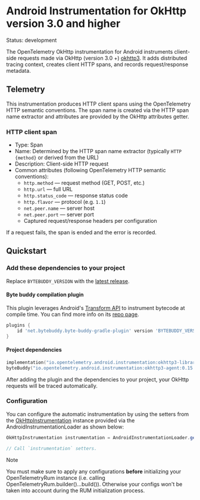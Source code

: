 # Android Instrumentation for OkHttp version 3.0 and higher

Status: development

The OpenTelemetry OkHttp instrumentation for Android instruments client-side requests
made via OkHttp (version 3.0 +) [okhttp3](https://square.github.io/okhttp/). It adds distributed tracing context,
creates client HTTP spans, and records request/response metadata.

## Telemetry

This instrumentation produces HTTP client spans using the OpenTelemetry HTTP semantic
conventions. The span name is created via the HTTP span name extractor and attributes
are provided by the OkHttp attributes getter.

### HTTP client span

* Type: Span
* Name: Determined by the HTTP span name extractor (typically `HTTP {method}` or derived from the URL)
* Description: Client-side HTTP request
* Common attributes (following OpenTelemetry HTTP semantic conventions):
  * `http.method` — request method (GET, POST, etc.)
  * `http.url` — full URL
  * `http.status_code` — response status code
  * `http.flavor` — protocol (e.g. `1.1`)
  * `net.peer.name` — server host
  * `net.peer.port` — server port
  * Captured request/response headers per configuration

If a request fails, the span is ended and the error is recorded.

## Quickstart

### Add these dependencies to your project

Replace `BYTEBUDDY_VERSION` with the [latest
release](https://central.sonatype.com/artifact/net.bytebuddy/byte-buddy-gradle-plugin/versions).

#### Byte buddy compilation plugin

This plugin leverages
Android's [Transform API](https://developer.android.com/reference/tools/gradle-api/current/com/android/build/api/variant/ScopedArtifactsOperation#toTransform(com.android.build.api.artifact.ScopedArtifact,kotlin.Function1,kotlin.Function1,kotlin.Function1))
to instrument bytecode at compile time. You can find more info on
its [repo page](https://github.com/raphw/byte-buddy/tree/master/byte-buddy-gradle-plugin/android-plugin).

```groovy
plugins {
    id 'net.bytebuddy.byte-buddy-gradle-plugin' version 'BYTEBUDDY_VERSION'
}
```

#### Project dependencies

```kotlin
implementation("io.opentelemetry.android.instrumentation:okhttp3-library:0.15.0-alpha")
byteBuddy("io.opentelemetry.android.instrumentation:okhttp3-agent:0.15.0-alpha")
```

After adding the plugin and the dependencies to your project, your OkHttp requests will be traced
automatically.

### Configuration

You can configure the automatic instrumentation by using the setters
from
the [OkHttpInstrumentation](library/src/main/java/io/opentelemetry/instrumentation/library/okhttp/v3_0/OkHttpInstrumentation.kt)
instance provided via the AndroidInstrumentationLoader as shown below:

```java
OkHttpInstrumentation instrumentation = AndroidInstrumentationLoader.getInstrumentation(OkHttpInstrumentation.class);

// Call `instrumentation` setters.
```

> [!NOTE]
> You must make sure to apply any configurations **before** initializing your OpenTelemetryRum
> instance (i.e. calling OpenTelemetryRum.builder()...build()). Otherwise your configs won't be
> taken into account during the RUM initialization process.
